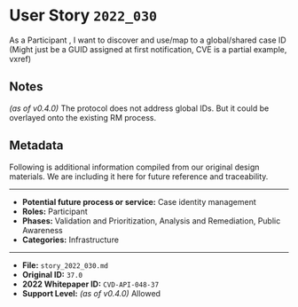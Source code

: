 
# User Story `2022_030` #

<!-- story-start -->As a Participant , I want to discover and use/map to a global/shared case ID (Might just be a GUID assigned at first notification, CVE is a partial example, vxref)<!-- story-end -->

## Notes ##

*(as of v0.4.0)*
The protocol does not address global IDs. But it could be overlayed onto the existing RM process.

## Metadata ##

Following is additional information compiled from our original design materials.
We are including it here for future reference and traceability.

---

- **Potential future process or service:** Case identity management
- **Roles:** Participant
- **Phases:** Validation and Prioritization, Analysis and Remediation, Public Awareness
- **Categories:** Infrastructure

---

- **File:** `story_2022_030.md`
- **Original ID:** `37.0`
- **2022 Whitepaper ID:** `CVD-API-048-37`
- **Support Level:** *(as of v0.4.0)* Allowed
